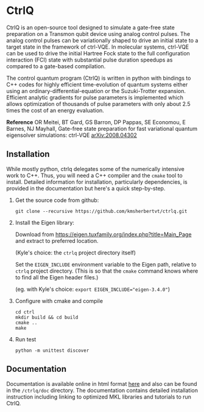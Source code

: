 CtrlQ
=====
CtrlQ is an open-source tool designed to simulate a gate-free state preparation on a Transmon qubit device using analog control pulses. The analog control pulses can be variationally shaped to drive an initial state to a target state in the framework of ctrl-VQE. In molecular systems, ctrl-VQE can be used to drive the initial Hartree Fock state to the full configuration interaction (FCI) state with substantial pulse duration speedups as compared to a gate-based compilation. 

The control quantum program (CtrlQ) is written in python with bindings to C++
codes for highly efficient time-evolution of quantum systems either using an
ordinary-differential-equation or the Suzuki-Trotter expansion. Efficient
analytic gradients for pulse parameters is implemented which allows
optimization of thousands of pulse parameters with only about 2.5 times the
cost of an energy evaluation.

**Reference**
OR Meitei, BT Gard, GS Barron, DP Pappas, SE Economou, E Barnes, NJ Mayhall, Gate-free state preparation for fast variational quantum eigensolver simulations: ctrl-VQE
[arXiv:2008.04302](https://arxiv.org/abs/2008.04302)

## Installation
While mostly python, ctrlq delegates some of the numerically intensive work to C++.
Thus, you will need a C++ compiler and the `cmake` tool to install.
Detailed information for installation, particularly dependencies, is provided in the documentation but here's a quick step-by-step.

1. Get the source code from github:

       git clone --recursive https://github.com/kmsherbertvt/ctrlq.git

2. Install the Eigen library:

   Download from https://eigen.tuxfamily.org/index.php?title=Main_Page and extract to preferred location.

   (Kyle's choice: the `ctrlq` project directory itself)

   Set the `EIGEN_INCLUDE` environment variable to the Eigen path, relative to `ctrlq` project directory.
   (This is so that the `cmake` command knows where to find all the Eigen header files.)

   (eg. with Kyle's choice: `export EIGEN_INCLUDE="eigen-3.4.0"`)

2. Configure with cmake and compile

       cd ctrl
       mkdir build && cd build
       cmake ..
       make
      
3. Run test

       python -m unittest discover


## Documentation
Documentation is available online in html format [here](https://ctrlq.readthedocs.io)
and also can be found in the ``/ctrlq/doc`` directory. The documentation
contains detailed installation instruction including linking to optimized MKL
libraries and tutorials to run CtrlQ.




